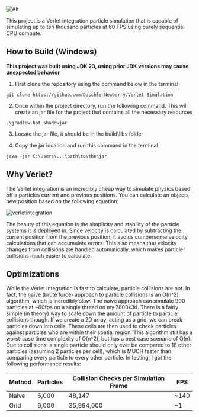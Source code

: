 ![Alt](src/main/resources/assets/gif/Simulationgif.gif "simulationgif")

This project is a Verlet integration particle simulation that is capable of simulating up to ten thousand particles at 60 FPS using purely sequential CPU compute. 

<h2> How to Build (Windows)</h2>
<strong>This project was built using JDK 23, using prior JDK versions may cause unexpected behavior</strong>
<p align = "left">
  
1. First clone the repository using the command below in the terminal

```
git clone https://github.com/Daschle-Newberry/Verlet-Simulation
```

2. Once within the project directory, run the following command. This will create an jar file for the project that contains all the necessary resources

```
.\gradlew.bat shadowjar
```

3. Locate the jar file, it should be in the build\libs folder

4. Copy the jar location and run this command in the terminal
  
```
java -jar C:\Users\...\path\to\the\jar
```

</p>

<h2> Why Verlet? </h2>

The Verlet integration is an incredibly cheap way to simulate physics based off a particles current and previous positions. You can calculate an objects new position based on the following equation:

![verletintegration](https://github.com/user-attachments/assets/afdfa095-b12f-422b-a051-7af170b18db9)

The beauty of this equation is the simplicity and stability of the particle systems it is deployed in. Since velocity is calculated by subtracting the current position from the previous position, it avoids cumbersome velocity calculations that can accumulate errors. This also means that velocity changes from collisions are handled automatically, which makes particle collisions much easier to calculate.


<h2> Optimizations </h2>

While the Verlet integration is fast to calculate, particle collisions are not. In fact, the naive (brute force) approach to particle collisions is an O(n^2) algorithm, which is incredibly slow. The naive approach can simulate 900 particles at ~60fps on a single thread on my 7800x3d. There is a fairly simple (in theory) way to scale down the amount of particle to particle collisions though. If we create a 2D array, acting as a grid, we can break particles down into cells. These cells are then used to check particles against particles who are within their spatial region. This algorithm still has a worst-case time complexity of O(n^2), but has a best case scenario of O(n). Due to collisions, a single particle should only ever be compared to 18 other particles (assuming 2 particles per cell), which is MUCH faster than comparing every particle to every other particle. In testing, I got the following performance results:

| Method | Particles | Collision Checks per Simulation Frame | FPS  |
|--------|-----------|----------------------------------------|------|
| Naive  | 6,000     | 48,147                                 | ~140 |
| Grid   | 6,000     | 35,994,000                             | ~1   |
